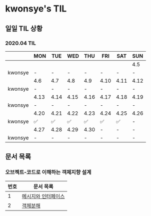# kwonsye's TIL


## 일일 TIL 상황

### 2020.04 TIL
||MON|TUE|WED|THU|FRI|SAT|SUN|
|---|---|---|---|---|---|---|---|
||||||||4.5|
|kwonsye|-|-|-|-|-|-|-|
||4.6|4.7|4.8|4.9|4.10|4.11|4.12|
|kwonsye|-|-|-|-|-|-|-|
||4.13|4.14|4.15|4.16|4.17|4.18|4.19|
|kwonsye|-|-|-|-|-|-|-|
||4.20|4.21|4.22|4.23|4.24|4.25|4.26|
|kwonsye|✅|✅|✅|✅|✅|✅|-|
||4.27|4.28|4.29|4.30|-|-|-|
|kwonsye|-|-|-|-|-|-|-|

## 문서 목록

### 오브젝트-코드로 이해하는 객체지향 설계
|번호|문서 목록|
|---|---|
|1|[메시지와 인터페이스](./2020-04-20/object_message_and_interface.md)|
|2|[객체분해](./2020-04-22/object_decomposition.md)|